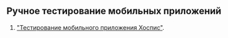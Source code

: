 ## Ручное тестирование мобильных приложений

1. ["Тестирование мобильного приложения Хоспис"](https://docs.google.com/spreadsheets/d/1hEj2MYUBQG3zQ5OJqUUU4BQPm8LR9qOCbglkpinzMs0/edit#gid=422399318).